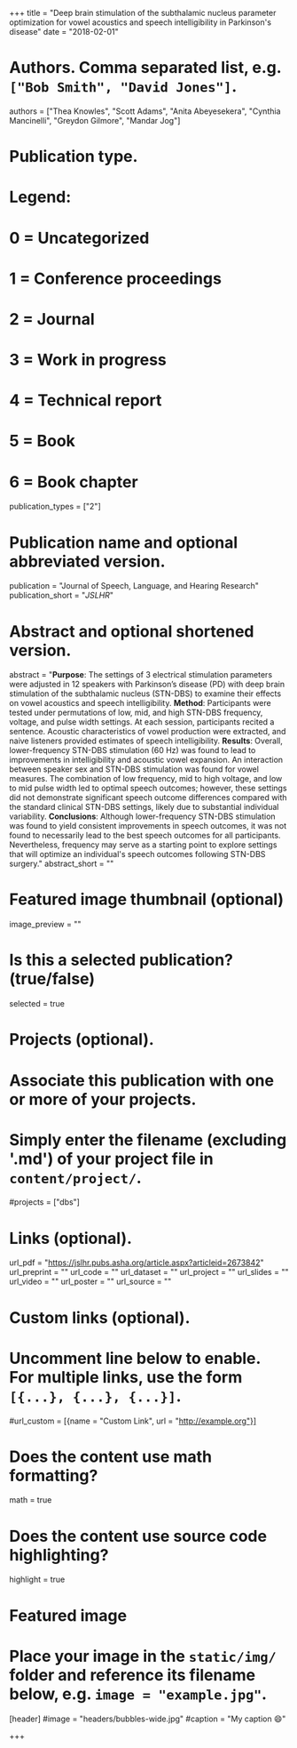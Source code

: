 +++
title = "Deep brain stimulation of the subthalamic nucleus parameter optimization for vowel acoustics and speech intelligibility in Parkinson's disease"
date = "2018-02-01"

# Authors. Comma separated list, e.g. `["Bob Smith", "David Jones"]`.
authors = ["Thea Knowles", "Scott Adams", "Anita Abeyesekera", "Cynthia Mancinelli", "Greydon Gilmore", "Mandar Jog"]

# Publication type.
# Legend:
# 0 = Uncategorized
# 1 = Conference proceedings
# 2 = Journal
# 3 = Work in progress
# 4 = Technical report
# 5 = Book
# 6 = Book chapter
publication_types = ["2"]

# Publication name and optional abbreviated version.
publication = "Journal of Speech, Language, and Hearing Research"
publication_short = "*JSLHR*"

# Abstract and optional shortened version.
abstract = "**Purpose**: The settings of 3 electrical stimulation parameters were adjusted in 12 speakers with Parkinson’s disease (PD) with deep brain stimulation of the subthalamic nucleus (STN-DBS) to examine their effects on vowel acoustics and speech intelligibility. **Method**: Participants were tested under permutations of low, mid, and high STN-DBS frequency, voltage, and pulse width settings. At each session, participants recited a sentence. Acoustic characteristics of vowel production were extracted, and naive listeners provided estimates of speech intelligibility. **Results**: Overall, lower-frequency STN-DBS stimulation (60 Hz) was found to lead to improvements in intelligibility and acoustic vowel expansion. An interaction between speaker sex and STN-DBS stimulation was found for vowel measures. The combination of low frequency, mid to high voltage, and low to mid pulse width led to optimal speech outcomes; however, these settings did not demonstrate significant speech outcome differences compared with the standard clinical STN-DBS settings, likely due to substantial individual variability. **Conclusions**: Although lower-frequency STN-DBS stimulation was found to yield consistent improvements in speech outcomes, it was not found to necessarily lead to the best speech outcomes for all participants. Nevertheless, frequency may serve as a starting point to explore settings that will optimize an individual's speech outcomes following STN-DBS surgery."
abstract_short = ""

# Featured image thumbnail (optional)
image_preview = ""

# Is this a selected publication? (true/false)
selected = true

# Projects (optional).
#   Associate this publication with one or more of your projects.
#   Simply enter the filename (excluding '.md') of your project file in `content/project/`.
#projects = ["dbs"]

# Links (optional).
url_pdf = "https://jslhr.pubs.asha.org/article.aspx?articleid=2673842"
url_preprint = ""
url_code = ""
url_dataset = ""
url_project = ""
url_slides = ""
url_video = ""
url_poster = ""
url_source = ""

# Custom links (optional).
#   Uncomment line below to enable. For multiple links, use the form `[{...}, {...}, {...}]`.
#url_custom = [{name = "Custom Link", url = "http://example.org"}]

# Does the content use math formatting?
math = true

# Does the content use source code highlighting?
highlight = true

# Featured image
# Place your image in the `static/img/` folder and reference its filename below, e.g. `image = "example.jpg"`.
[header]
#image = "headers/bubbles-wide.jpg"
#caption = "My caption :smile:"

+++


